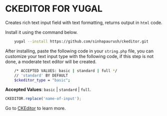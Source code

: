 # CKEDITOR FOR YUGAL
Creates rich text input field with text formatting, returns output in ```html``` code.

Install it using the command below.
```bash
    yugal --install https://github.com/sinhapaurush/ckeditor.git
```

After installing, paste the following code in your ```string.php``` file, you can customize your text input type with the following code, if this step is not done, a moderate text editor will be created.
```bash
    /* ACCEPTED VALUES: basic | standard | full */
    // 'standard' BY DEFAULT
    $ckeditor_type = "basic";
```

**Accepted Values**: ```basic``` | ```standard``` | ```full```.

```js
CKEDITOR.replace('name-of-input');
```
Go to [CKEditor](http://ckeditor.com/) to learn more.
